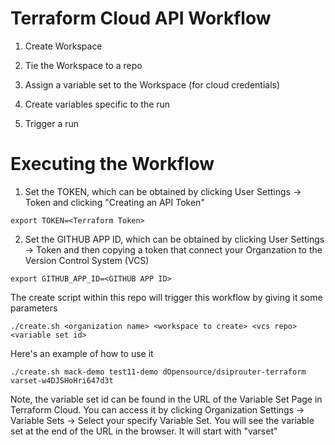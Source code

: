 # Terraform Cloud API Workflow

1. Create Workspace

2. Tie the Workspace to a repo

3. Assign a variable set to the Workspace (for cloud credentials)

4. Create variables specific to the run

5. Trigger a run

# Executing the Workflow

1. Set the TOKEN, which can be obtained by clicking User Settings -> Token and clicking "Creating an API Token"

```
export TOKEN=<Terraform Token>
```

2. Set the GITHUB APP ID, which can be obtained by clicking User Settings -> Token and then copying a token that connect your Organzation to the Version Control System (VCS)

```
export GITHUB_APP_ID=<GITHUB APP ID>
```
The create script within this repo will trigger this workflow by giving it some
parameters

```
./create.sh <organization name> <workspace to create> <vcs repo> <variable set id>
```

Here's an example of how to use it
```
./create.sh mack-demo test11-demo dOpensource/dsiprouter-terraform varset-w4DJSHoHri647d3t
```

Note, the variable set id can be found in the URL of the Variable Set Page in Terraform Cloud.  You can access it by clicking Organization Settings -> Variable Sets -> Select your specify Variable Set.  You will see the variable set at the end of the URL in the browser.  It will start with "varset"
